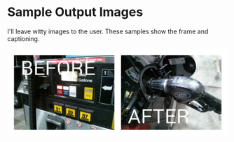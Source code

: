 Sample Output Images
====================

I'll leave witty images to the user.  These samples show the frame and captioning.

![Alt text](before_and_after_20131116_182834.jpg "Example Output")
